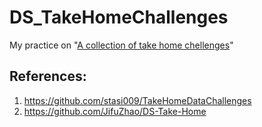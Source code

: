 # DS_TakeHomeChallenges
My practice on "[A collection of take home chellenges](https://datamasked.com/)"
## References:
1. https://github.com/stasi009/TakeHomeDataChallenges
2. https://github.com/JifuZhao/DS-Take-Home
